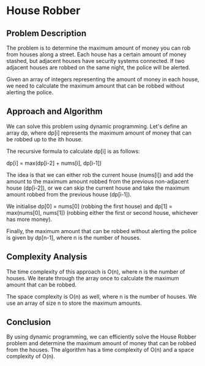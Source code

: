 # House Robber

## Problem Description

The problem is to determine the maximum amount of money you can rob from houses along a street. Each house has a certain amount of money stashed, but adjacent houses have security systems connected. If two adjacent houses are robbed on the same night, the police will be alerted.

Given an array of integers representing the amount of money in each house, we need to calculate the maximum amount that can be robbed without alerting the police.

## Approach and Algorithm

We can solve this problem using dynamic programming. Let's define an array dp, where dp[i] represents the maximum amount of money that can be robbed up to the ith house.

The recursive formula to calculate dp[i] is as follows:

dp[i] = max(dp[i-2] + nums[i], dp[i-1])

The idea is that we can either rob the current house (nums[i]) and add the amount to the maximum amount robbed from the previous non-adjacent house (dp[i-2]), or we can skip the current house and take the maximum amount robbed from the previous house (dp[i-1]).

We initialise dp[0] = nums[0] (robbing the first house) and dp[1] = max(nums[0], nums[1]) (robbing either the first or second house, whichever has more money).

Finally, the maximum amount that can be robbed without alerting the police is given by dp[n-1], where n is the number of houses.

## Complexity Analysis

The time complexity of this approach is O(n), where n is the number of houses. We iterate through the array once to calculate the maximum amount that can be robbed.

The space complexity is O(n) as well, where n is the number of houses. We use an array of size n to store the maximum amounts.

## Conclusion

By using dynamic programming, we can efficiently solve the House Robber problem and determine the maximum amount of money that can be robbed from the houses. The algorithm has a time complexity of O(n) and a space complexity of O(n).
